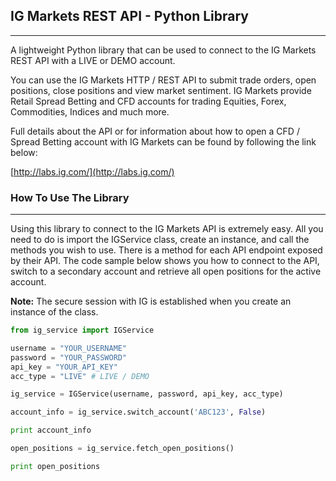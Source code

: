 ## IG Markets REST API - Python Library
-------------------------------------

A lightweight Python library that can be used to connect to the IG Markets REST API with a LIVE or DEMO account.

You can use the IG Markets HTTP / REST API to submit trade orders, open positions, close positions and view market sentiment. IG Markets provide Retail Spread Betting and CFD accounts for trading Equities, Forex, Commodities, Indices and much more.

Full details about the API or for information about how to open a CFD / Spread Betting account with IG Markets can be found by following the link below:

[http://labs.ig.com/](http://labs.ig.com/)

### How To Use The Library
--------------------------

Using this library to connect to the IG Markets API is extremely easy. All you need to do is import the IGService class, create an instance, and call the methods you wish to use. There is a method for each API endpoint exposed by their API. The code sample below shows you how to connect to the API, switch to a secondary account and retrieve all open positions for the active account.

**Note:** The secure session with IG is established when you create an instance of the class.

```python
from ig_service import IGService

username = "YOUR_USERNAME"
password = "YOUR_PASSWORD"
api_key = "YOUR_API_KEY"
acc_type = "LIVE" # LIVE / DEMO

ig_service = IGService(username, password, api_key, acc_type)

account_info = ig_service.switch_account('ABC123', False)

print account_info

open_positions = ig_service.fetch_open_positions()

print open_positions
```
